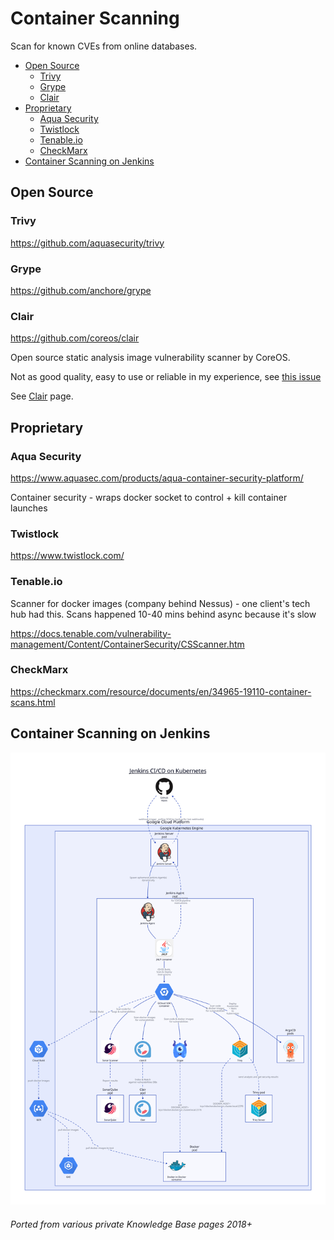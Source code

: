 # Container Scanning

Scan for known CVEs from online databases.

<!-- INDEX_START -->

- [Open Source](#open-source)
  - [Trivy](#trivy)
  - [Grype](#grype)
  - [Clair](#clair)
- [Proprietary](#proprietary)
  - [Aqua Security](#aqua-security)
  - [Twistlock](#twistlock)
  - [Tenable.io](#tenableio)
  - [CheckMarx](#checkmarx)
- [Container Scanning on Jenkins](#container-scanning-on-jenkins)

<!-- INDEX_END -->

## Open Source

### Trivy

https://github.com/aquasecurity/trivy

### Grype

https://github.com/anchore/grype

### Clair

https://github.com/coreos/clair

Open source static analysis image vulnerability scanner by CoreOS.

Not as good quality, easy to use or reliable in my experience,
see [this issue](https://github.com/quay/clair/issues/1756)

See [Clair](clair.md) page.

## Proprietary

### Aqua Security

https://www.aquasec.com/products/aqua-container-security-platform/

Container security - wraps docker socket to control + kill container launches

### Twistlock

https://www.twistlock.com/

### Tenable.io

Scanner for docker images (company behind Nessus) - one client's tech hub had this. Scans happened 10-40 mins behind
  async because it's slow

https://docs.tenable.com/vulnerability-management/Content/ContainerSecurity/CSScanner.htm

### CheckMarx

https://checkmarx.com/resource/documents/en/34965-19110-container-scans.html

## Container Scanning on Jenkins

![](https://raw.githubusercontent.com/HariSekhon/Diagrams-as-Code/master/images/jenkins_kubernetes_cicd.svg)


###### Ported from various private Knowledge Base pages 2018+
